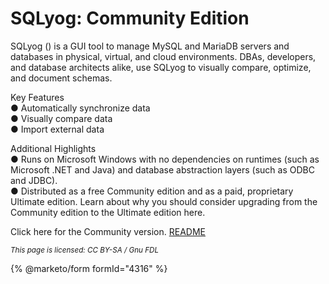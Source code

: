 # SQLyog: Community Edition

SQLyog () is a GUI tool to manage MySQL and MariaDB servers and databases in physical, virtual, and cloud environments. DBAs, developers, and database architects alike, use SQLyog to visually compare, optimize, and document schemas.

Key Features\
● Automatically synchronize data\
● Visually compare data\
● Import external data

Additional Highlights\
● Runs on Microsoft Windows with no dependencies on runtimes (such as Microsoft .NET and Java) and database abstraction layers (such as ODBC and JDBC).\
● Distributed as a free Community edition and as a paid, proprietary Ultimate edition. Learn about why you should consider upgrading from the Community edition to the Ultimate edition here.

Click here for the Community version. [README](https://github.com/webyog/sqlyog-community/blob/master/README)

<sub>_This page is licensed: CC BY-SA / Gnu FDL_</sub>

{% @marketo/form formId="4316" %}
